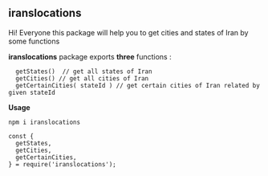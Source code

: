 ## iranslocations

Hi! Everyone
this package will help you to get cities and states of Iran by some functions

**iranslocations** package exports **three** functions :

```
  getStates()  // get all states of Iran
  getCities() // get all cities of Iran
  getCertainCities( stateId ) // get certain cities of Iran related by given stateId

```

**Usage**

```
npm i iranslocations
```

```
const {
  getStates,
  getCities,
  getCertainCities,
} = require('iranslocations');
```
